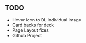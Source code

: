 ## TODO
* Hover icon to DL individual image
* Card backs for deck
* Page Layout fixes
* Github Project